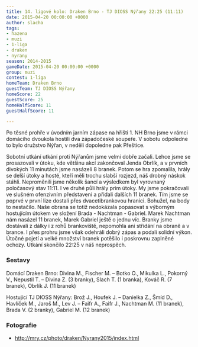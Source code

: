 ```yaml
---
title: 14. ligové kolo: Draken Brno - TJ DIOSS Nýřany 22:25 (11:11)
date: 2015-04-20 00:00:00 +0000
author: slacha
tags:
- hazena
- muzi
- 1-liga
- draken
- nyrany
season: 2014-2015
gameDate: 2015-04-20 00:00:00 +0000
group: muzi
contest: 1-liga
homeTeam: Draken Brno
guestTeam: TJ DIOSS Nýřany
homeScore: 22
guestScore: 25
homeHalfScore: 11
guestHalfScore: 11

---
```

Po těsné prohře v úvodním jarním zápase na hřišti 1. NH Brno jsme v rámci domácího dvoukola hostili dva západočeské soupeře. V sobotu odpoledne to bylo družstvo Nýřan, v neděli dopoledne pak Přeštice.

Sobotní utkání utkání proti Nýřanům jsme velmi dobře začali. Lehce jsme se prosazovali v útoku, kde většinu akcí zakončoval Jenda Obrlík, a v prvních divokých 11 minutách jsme nasázeli 8 branek. Potom se hra zpomalila, hrály se delší útoky a hosté, kteří měli trochu slabší rozjezd, náš drobný náskok stáhli. Neproměnili jsme několik šancí a výsledkem byl vyrovnaný poločasový stav 11:11. I ve druhé půli hrály prim útoky. My jsme pokračovali ve slušném ofenzivním představení a přidali dalších 11 branek. Tím jsme se poprvé v první lize dostali přes dvacetibrankovou hranici. Bohužel, na body to nestačilo. Naše obrana se totiž nedokázala popasovat s výborným hostujícím útokem ve složení Brada - Nachtman - Gabriel. Marek Nachtman nám nasázel 11 branek, Marek Gabriel ještě o jednu víc. Branky jsme dostávali z dálky i z rohů brankoviště, nepomohla ani střídání na obraně a v brance. I přes prohru jsme však odehráli dobrý zápas a podali solidní výkon. Útočné pojetí a velké množství branek potěšilo i poskrovnu zaplněné ochozy. Utkání skončilo 22:25 v náš neprospěch.


### Sestavy

Domácí Draken Brno: Divina M., Fischer M. – Botko O., Mikulka L., Pokorný V., Nepustil T. – Divina Z. (3 branky), Slach T. (1 branka), Kováč R. (7 branek), Obrlík J. (11 branek)

Hostující TJ DIOSS Nýřany: Brož J., Houfek J. – Danielka Z., Šmíd D., Havlíček M., Jaroš M., Lev J. – Faifr A., Faifr J., Nachtman M. (11 branek), Brada V. (2 branky), Gabriel M. (12 branek)

### Fotografie

* http://mry.cz/photo/draken/Nyrany2015/index.html
